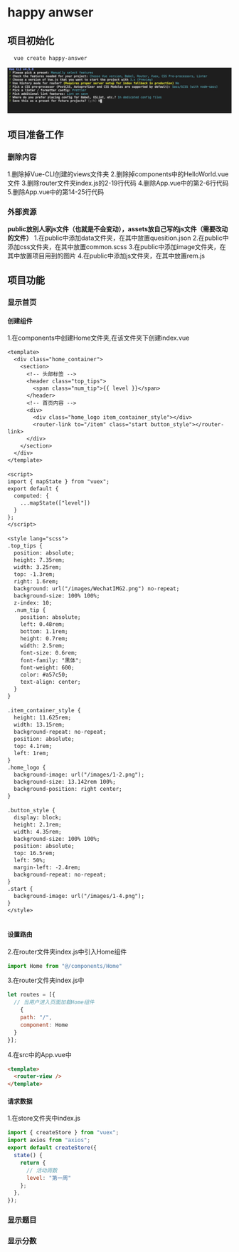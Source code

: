 # happy anwser

## 项目初始化

```shell
  vue create happy-answer
```

![项目配置](./images/Snipaste_2020-11-01_16-44-56.jpg)

## 项目准备工作

### 删除内容

1.删除掉Vue-CLI创建的views文件夹
2.删除掉components中的HelloWorld.vue文件
3.删除router文件夹index.js的2-19行代码
4.删除App.vue中的第2-6行代码
5.删除App.vue中的第14-25行代码

### 外部资源

**public放别人家js文件（也就是不会变动），assets放自己写的js文件（需要改动的文件）**
1.在public中添加data文件夹，在其中放置quesition.json
2.在public中添加css文件夹，在其中放置common.scss
3.在public中添加image文件夹，在其中放置项目用到的图片
4.在public中添加js文件夹，在其中放置rem.js

## 项目功能

### 显示首页

#### 创建组件

1.在components中创建Home文件夹,在该文件夹下创建index.vue

```vue
<template>
  <div class="home_container">
    <section>
      <!-- 头部标签 -->
      <header class="top_tips">
        <span class="num_tip">{{ level }}</span>
      </header>
      <!-- 首页内容 -->
      <div>
        <div class="home_logo item_container_style"></div>
        <router-link to="/item" class="start button_style"></router-link>
      </div>
    </section>
  </div>
</template>

<script>
import { mapState } from "vuex";
export default {
  computed: {
    ...mapState(["level"])
  }
};
</script>

<style lang="scss">
.top_tips {
  position: absolute;
  height: 7.35rem;
  width: 3.25rem;
  top: -1.3rem;
  right: 1.6rem;
  background: url("/images/WechatIMG2.png") no-repeat;
  background-size: 100% 100%;
  z-index: 10;
  .num_tip {
    position: absolute;
    left: 0.48rem;
    bottom: 1.1rem;
    height: 0.7rem;
    width: 2.5rem;
    font-size: 0.6rem;
    font-family: "黑体";
    font-weight: 600;
    color: #a57c50;
    text-align: center;
  }
}

.item_container_style {
  height: 11.625rem;
  width: 13.15rem;
  background-repeat: no-repeat;
  position: absolute;
  top: 4.1rem;
  left: 1rem;
}
.home_logo {
  background-image: url("/images/1-2.png");
  background-size: 13.142rem 100%;
  background-position: right center;
}

.button_style {
  display: block;
  height: 2.1rem;
  width: 4.35rem;
  background-size: 100% 100%;
  position: absolute;
  top: 16.5rem;
  left: 50%;
  margin-left: -2.4rem;
  background-repeat: no-repeat;
}
.start {
  background-image: url("/images/1-4.png");
}
</style>


```

#### 设置路由

2.在router文件夹index.js中引入Home组件

```js
import Home from "@/components/Home"
```

3.在router文件夹index.js中

```js
let routes = [{
  // 当用户进入页面加载Home组件
    {
    path: "/",
    component: Home
  }
}];
```

4.在src中的App.vue中

```html
<template>
  <router-view />
</template>
```

#### 请求数据

1.在store文件夹中index.js

```js
import { createStore } from "vuex";
import axios from "axios";
export default createStore({
  state() {
    return {
      // 活动周数
      level: "第一周"
    };
  },
});

```

### 显示题目

### 显示分数
